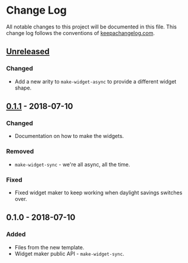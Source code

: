 # Change Log
All notable changes to this project will be documented in this file. This change log follows the conventions of [keepachangelog.com](http://keepachangelog.com/).

## [Unreleased]
### Changed
- Add a new arity to `make-widget-async` to provide a different widget shape.

## [0.1.1] - 2018-07-10
### Changed
- Documentation on how to make the widgets.

### Removed
- `make-widget-sync` - we're all async, all the time.

### Fixed
- Fixed widget maker to keep working when daylight savings switches over.

## 0.1.0 - 2018-07-10
### Added
- Files from the new template.
- Widget maker public API - `make-widget-sync`.

[Unreleased]: https://github.com/your-name/dslearn/compare/0.1.1...HEAD
[0.1.1]: https://github.com/your-name/dslearn/compare/0.1.0...0.1.1
